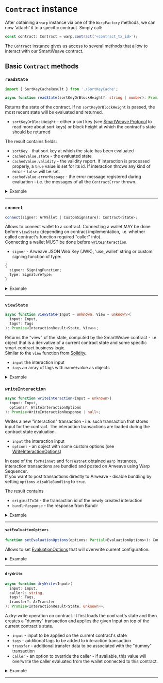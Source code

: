 # `Contract` instance

After obtaining a `warp` instance via one of the `WarpFactory` methods, we can now 'attach' it to a specific contract.
Simply call:
```typescript
const contract: Contract = warp.contract('<contract_tx_id>');
```

The `Contract` instance gives us access to several methods that allow to interact with our SmartWeave contract.

## Basic `Contract` methods

### `readState`

```typescript
import { SortKeyCacheResult } from './SortKeyCache';

async function readState(sortKeyOrBlockHeight?: string | number): Promise<SortKeyCacheResult<EvalStateResult<State>>>;
```

Returns the state of the contract. If no `sortKeyOrBlockHeight` is passed, the most recent state will be evaluated and returned.

- `sortKeyOrBlockHeight` - either a sort key (see [SmartWeave Protocol](https://academy.warp.cc/docs/sdk/smartweave-protocol) to read more about sort keys) or block height at which the contract's state should be returned

The result contains fields:
- `sortKey` - that sort key at which the state has been evaluated
- `cachedValue.state` - the evaluated state
- `cachedValue.validity` - the validity report. If interaction is processed properly, a `true` value is set for its id.
If interaction throws any kind of error - `false` will be set.
- `cachedValue.errorMessage` - the error message registered during evaluation - i.e. the messages of all the `ContractError` thrown.

<details>
  <summary>Example</summary>

```typescript
const { sortKey, cachedValue } = await contract.readState();
```

</details>

---

### `connect`

```typescript
connect(signer: ArWallet | CustomSignature): Contract<State>;
```

Allows to connect wallet to a contract. Connecting a wallet MAY be done before `viewState` (depending on contract implementation, i.e. whether called contract's function required "caller" info).   
Connecting a wallet MUST be done before `writeInteraction`.

- `signer` - Arweave JSON Web Key (JWK), 'use_wallet' string or custom signing function of type:

```ts
{
  signer: SigningFunction;
  type: SignatureType;
}
```

<details>
  <summary>Example</summary>

```typescript
const contract = warp.contract('YOUR_CONTRACT_TX_ID').connect(jwk);
```

</details>

---

### `viewState`

```typescript
async function viewState<Input = unknown, View = unknown>(
  input: Input,
  tags?: Tags
): Promise<InteractionResult<State, View>>;
```

Returns the "view" of the state, computed by the SmartWeave contract - i.e. object that is a derivative of a current contract state and some specific smart contract business logic.  
Similar to the `view` function from [Solidity](https://docs.soliditylang.org/en/v0.8.17/contracts.html#view-functions).

- `input` the interaction input
- `tags` an array of tags with name/value as objects

<details>
  <summary>Example</summary>

```typescript
const { result } = await contract.viewState({
  function: "NAME_OF_YOUR_FUNCTION",
  data: { ... }
});
```

</details>

### `writeInteraction`

```typescript
async function writeInteraction<Input = unknown>(
  input: Input,
  options?: WriteInteractionOptions
): Promise<WriteInteractionResponse | null>;
```

Writes a new "interaction" transaction - i.e. such transaction that stores input for the contract.
The interaction transactions are loaded during the contract state evaluation.

- `input` the interaction input
- `options` - an object with some custom options (see [WriteInteractionOptions](https://github.com/warp-contracts/warp/blob/main/src/contract/Contract.ts#L49))

In case of the `forMainnet` and `forTestnet` obtained `Warp` instances, interaction transactions are bundled and posted on Arweave using Warp Sequencer.  
If you want to post transactions directly to Arweave - disable bundling by setting `options.disableBundling` to `true`.

The result contains
- `originalTxId` - the transaction id of the newly created interaction
- `bundlrResponse` - the response from Bundlr

<details>
  <summary>Example</summary>

```typescript
const result = await contract.writeInteraction({
  function: "NAME_OF_YOUR_FUNCTION",
  data: { ... }
});
```

</details>

---


#### `setEvaluationOptions`

```typescript
function setEvaluationOptions(options: Partial<EvaluationOptions>): Contract<State>;
```

Allows to set [EvaluationOptions](https://github.com/warp-contracts/warp/blob/main/src/core/modules/StateEvaluator.ts#L98) that will overwrite current configuration.

<details>
  <summary>Example</summary>

```typescript
const contract = warp.contract('YOUR_CONTRACT_TX_ID').setEvaluationOptions({
  waitForConfirmation: true,
  ignoreExceptions: false,
});
```

</details>

---



#### `dryWrite`

```typescript
async function dryWrite<Input>(
  input: Input,
  caller?: string,
  tags?: Tags,
  transfer?: ArTransfer
): Promise<InteractionResult<State, unknown>>;
```

A dry-write operation on contract. It first loads the contract's state and then creates a "dummy" transaction and applies the given Input on top of the current contract's state.

- `input` - input to be applied on the current contract's state
- `tags` - additional tags to be added to interaction transaction
- `transfer` - additional transfer data to be associated with the "dummy" transaction
- `caller` - an option to override the caller - if available, this value will overwrite the caller evaluated from the wallet connected to this contract.

<details>
  <summary>Example</summary>

```typescript
const result = await contract.dryWrite({
  function: "NAME_OF_YOUR_FUNCTION",
  data: { ... }
});
```

</details>

---

